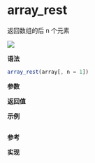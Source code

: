 # array_rest

返回数组的后 n 个元素

![](https://img.shields.io/badge/-Array-blue)

**语法**

```js
array_rest(array[, n = 1])
```

**参数**

**返回值**

**示例**

```js

```

**参考**

**实现**

<CodeSwitcher :languages="{ln:'Langnang',lo:'Lodash',un:'Underscore'}">
<template v-slot:ln>

</template>
<template v-slot:lo>

</template>
<template v-slot:un>

</template>
</CodeSwitcher>
